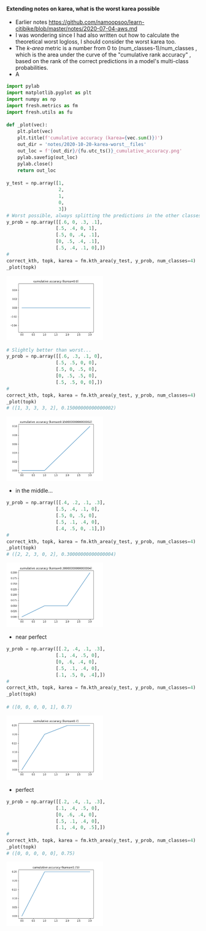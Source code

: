 

#### Extending notes on karea, what is the worst karea possible
* Earlier notes https://github.com/namoopsoo/learn-citibike/blob/master/notes/2020-07-04-aws.md
* I was wondering since I had also written out how to calculate the theoretical worst logloss, I should consider the worst karea too.
* The *k-area* metric is a number from 0 to (num_classes-1)/num_classes , which is the area under the curve of the "cumulative rank accuracy" , based on the rank of the correct predictions in a model's multi-class probabilities.
* A

```python
import pylab
import matplotlib.pyplot as plt
import numpy as np
import fresh.metrics as fm
import fresh.utils as fu

def _plot(vec):
    plt.plot(vec)
    plt.title(f'cumulative accuracy (karea={vec.sum()})')
    out_dir = 'notes/2020-10-20-karea-worst__files'
    out_loc = f'{out_dir}/{fu.utc_ts()}_cumulative_accuracy.png'
    pylab.savefig(out_loc)
    pylab.close()
    return out_loc

y_test = np.array([1,
                   2,
                   1,
                   0,
                   3])
# Worst possible, always splitting the predictions in the other classes
y_prob = np.array([[.6, 0, .3, .1],
                  [.5, .4, 0, 1],
                  [.5, 0, .4, .1],
                  [0, .5, .4, .1],
                  [.5, .4, .1, 0],])
#
correct_kth, topk, karea = fm.kth_area(y_test, y_prob, num_classes=4)                  
_plot(topk)

```

<img src="2020-10-20-karea-worst__files/2020-10-21T165705Z_cumulative_accuracy.png" width="50%">

```python
# Slightly better than worst...
y_prob = np.array([[.6, .3, .1, 0],
                  [.5, .5, 0, 0],
                  [.5, 0, .5, 0],
                  [0, .5, .5, 0],
                  [.5, .5, 0, 0],])
#
correct_kth, topk, karea = fm.kth_area(y_test, y_prob, num_classes=4)
_plot(topk)
# ([1, 3, 3, 3, 2], 0.15000000000000002)                  

```
<img src="2020-10-20-karea-worst__files/2020-10-21T173626Z_cumulative_accuracy.png" width="50%">

* in the middle...

```python
y_prob = np.array([[.4, .2, .1, .3],
                  [.5, .4, .1, 0],
                  [.5, 0, .5, 0],
                  [.5, .1, .4, 0],
                  [.4, .5, 0, .1],])
#
correct_kth, topk, karea = fm.kth_area(y_test, y_prob, num_classes=4)
_plot(topk)
# ([2, 2, 3, 0, 2], 0.30000000000000004)
```
<img src="2020-10-20-karea-worst__files/2020-10-21T173730Z_cumulative_accuracy.png" width="50%">

* near perfect
```python
y_prob = np.array([[.2, .4, .1, .3],
                  [.1, .4, .5, 0],
                  [0, .6, .4, 0],
                  [.5, .1, .4, 0],
                  [.1, .5, 0, .4],])
#
correct_kth, topk, karea = fm.kth_area(y_test, y_prob, num_classes=4)
_plot(topk)

# ([0, 0, 0, 0, 1], 0.7)
```
<img src="2020-10-20-karea-worst__files/2020-10-21T173805Z_cumulative_accuracy.png" width="50%">

* perfect
```python
y_prob = np.array([[.2, .4, .1, .3],
                  [.1, .4, .5, 0],
                  [0, .6, .4, 0],
                  [.5, .1, .4, 0],
                  [.1, .4, 0, .5],])
#
correct_kth, topk, karea = fm.kth_area(y_test, y_prob, num_classes=4)
_plot(topk)
# ([0, 0, 0, 0, 0], 0.75)
```

<img src="2020-10-20-karea-worst__files/2020-10-21T173826Z_cumulative_accuracy.png" width="50%">
